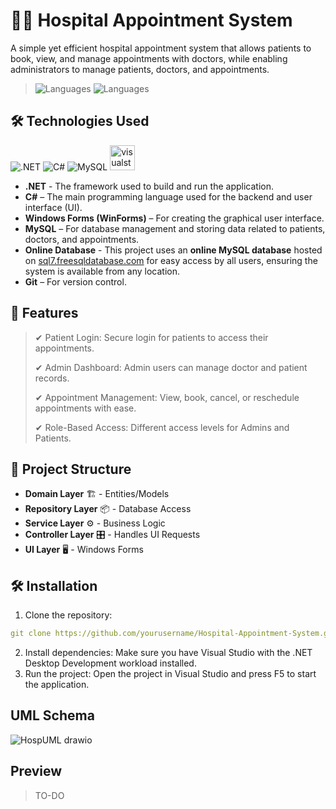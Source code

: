 # 🏥📅 Hospital Appointment System
A simple yet efficient hospital appointment system that allows patients to book, view, and manage appointments with doctors, while enabling administrators to manage patients, doctors, and appointments.
>![Languages](https://img.shields.io/badge/Languages-C%23-blue)
>![Languages](https://img.shields.io/badge/Languages-SQL-blue)

## 🛠️ Technologies Used
![.NET](https://img.shields.io/badge/.NET-512BD4?style=for-the-badge&logo=.net&logoColor=white)
![C#](https://img.shields.io/badge/C%23-239120?style=for-the-badge&logo=c-sharp&logoColor=white)
![MySQL](https://img.shields.io/badge/MySQL-4479A1?style=for-the-badge&logo=mysql&logoColor=white)
<img src="https://cdn.jsdelivr.net/gh/devicons/devicon/icons/visualstudio/visualstudio-plain.svg" height="40" alt="visualstudio logo"  />
- **.NET** - The framework used to build and run the application.
- **C#** – The main programming language used for the backend and user interface (UI).
- **Windows Forms (WinForms)** – For creating the graphical user interface.
- **MySQL** – For database management and storing data related to patients, doctors, and appointments.
- **Online Database** - This project uses an **online MySQL database** hosted on [sql7.freesqldatabase.com](https://www.freesqldatabase.com) for easy access by all users, ensuring the system is available from any location.
- **Git** – For version control.

## 🎯 Features
  > ✔ Patient Login: Secure login for patients to access their appointments.
> 
  > ✔ Admin Dashboard: Admin users can manage doctor and patient records.
> 
  > ✔ Appointment Management: View, book, cancel, or reschedule appointments with ease.
> 
  > ✔ Role-Based Access: Different access levels for Admins and Patients.

## 📁 Project Structure
  - **Domain Layer** 🏗 - Entities/Models
  - **Repository Layer** 📦 - Database Access
  - **Service Layer** ⚙ - Business Logic
  - **Controller Layer** 🎛 - Handles UI Requests
  - **UI Layer** 🖥 - Windows Forms

## 🛠️ Installation
1. Clone the repository:
```yaml
git clone https://github.com/yourusername/Hospital-Appointment-System.git
```

2. Install dependencies:  Make sure you have Visual Studio with the .NET Desktop Development workload installed.
3. Run the project:  Open the project in Visual Studio and press F5 to start the application.

## UML Schema
![HospUML drawio](https://github.com/user-attachments/assets/d4c25a14-4d61-41e6-afb1-f1cbbc505530)

## Preview
>TO-DO
